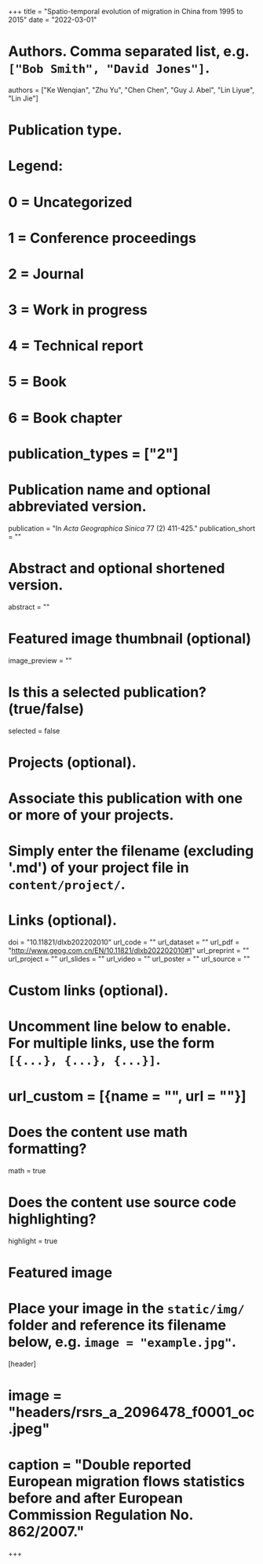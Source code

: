+++
title = "Spatio-temporal evolution of migration in China from 1995 to 2015"
date = "2022-03-01"

# Authors. Comma separated list, e.g. `["Bob Smith", "David Jones"]`.
authors = ["Ke Wenqian", "Zhu Yu", "Chen Chen", "Guy J. Abel", "Lin Liyue", "Lin Jie"]

# Publication type.
# Legend:
# 0 = Uncategorized
# 1 = Conference proceedings
# 2 = Journal
# 3 = Work in progress
# 4 = Technical report
# 5 = Book
# 6 = Book chapter
# publication_types = ["2"]

# Publication name and optional abbreviated version.
publication = "In *Acta Geographica Sinica* 77 (2) 411-425."
publication_short = ""

# Abstract and optional shortened version.
abstract = ""

# Featured image thumbnail (optional)
image_preview = ""

# Is this a selected publication? (true/false)
selected = false

# Projects (optional).
#   Associate this publication with one or more of your projects.
#   Simply enter the filename (excluding '.md') of your project file in `content/project/`.


# Links (optional).
doi = "10.11821/dlxb202202010" 
url_code = ""
url_dataset = ""
url_pdf = "http://www.geog.com.cn/EN/10.11821/dlxb202202010#1"
url_preprint = ""
url_project = ""
url_slides = ""
url_video = ""
url_poster = ""
url_source = ""

# Custom links (optional).
#   Uncomment line below to enable. For multiple links, use the form `[{...}, {...}, {...}]`.
# url_custom = [{name = "", url = ""}]

# Does the content use math formatting?
math = true

# Does the content use source code highlighting?
highlight = true

# Featured image
# Place your image in the `static/img/` folder and reference its filename below, e.g. `image = "example.jpg"`.
[header]
# image = "headers/rsrs_a_2096478_f0001_oc.jpeg"
# caption = "Double reported European migration flows statistics before and after European Commission Regulation No. 862/2007."

+++

<div style="display:inline-block; vertical-align:top">
   <div data-doi="10.11821/dlxb202202010" data-badge-type='medium-donut' class='altmetric-embed' data-hide-no-mentions="true" data-badge-popover='right' ></div>
  </div>
<div style="display: inline-block">
   <div data-doi="10.11821/dlxb202202010" class="__dimensions_badge_embed__" data-hide-zero-citations="true"></div>
</div>

